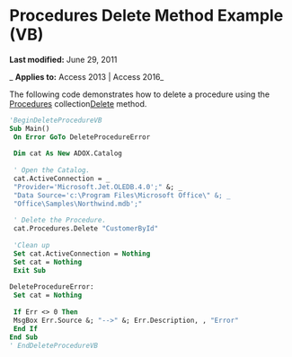
# Procedures Delete Method Example (VB)

 **Last modified:** June 29, 2011

 _ **Applies to:** Access 2013 | Access 2016_

The following code demonstrates how to delete a procedure using the [Procedures](e1ca53ad-1213-b514-e015-e18c2ab15e23.md) collection[Delete](bcf9b8dd-cc7a-c1f9-fd93-58694766c4d9.md) method.




```vb
'BeginDeleteProcedureVB 
Sub Main() 
 On Error GoTo DeleteProcedureError 
 
 Dim cat As New ADOX.Catalog 
 
 ' Open the Catalog. 
 cat.ActiveConnection = _ 
 "Provider='Microsoft.Jet.OLEDB.4.0';" &; _ 
 "Data Source='c:\Program Files\Microsoft Office\" &; _ 
 "Office\Samples\Northwind.mdb';" 
 
 ' Delete the Procedure. 
 cat.Procedures.Delete "CustomerById" 
 
 'Clean up 
 Set cat.ActiveConnection = Nothing 
 Set cat = Nothing 
 Exit Sub 
 
DeleteProcedureError: 
 Set cat = Nothing 
 
 If Err <> 0 Then 
 MsgBox Err.Source &; "-->" &; Err.Description, , "Error" 
 End If 
End Sub 
' EndDeleteProcedureVB 

```

